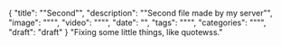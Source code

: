 
{
  "title": ""Second"",
  "description": ""Second file made by my server"",
  "image": """",
  "video": """",
  "date": "",
  "tags": """",
  "categories": """",
  "draft": "draft"
}
"Fixing some little things, like quotewss."
